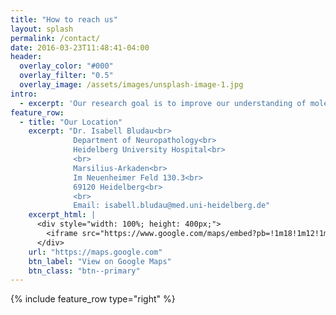 ```yaml
---
title: "How to reach us"
layout: splash
permalink: /contact/
date: 2016-03-23T11:48:41-04:00
header:
  overlay_color: "#000"
  overlay_filter: "0.5"
  overlay_image: /assets/images/unsplash-image-1.jpg
intro: 
  - excerpt: 'Our research goal is to improve our understanding of molecular and functional diversification.'
feature_row:
  - title: "Our Location"
    excerpt: "Dr. Isabell Bludau<br>
              Department of Neuropathology<br>
              Heidelberg University Hospital<br>
              ​<br>
              Marsilius-Arkaden<br>
              Im Neuenheimer Feld 130.3<br>
              69120 Heidelberg<br>
              ​<br>
              Email: isabell.bludau@med.uni-heidelberg.de"
    excerpt_html: |
      <div style="width: 100%; height: 400px;">
        <iframe src="https://www.google.com/maps/embed?pb=!1m18!1m12!1m3!1d2595.789836282271!2d8.668085077051334!3d49.412879971412785!2m3!1f0!2f0!3f0!3m2!1i1024!2i768!4f13.1!3m3!1m2!1s0x4797c12edb72c751%3A0x2eb59f30530ce8e3!2sIm%20Neuenheimer%20Feld%20130%2C%2069120%20Heidelberg!5e0!3m2!1sde!2sde!4v1717748699141!5m2!1sde!2sde" width="600" height="450" style="border:0;" allowfullscreen="" loading="lazy" referrerpolicy="no-referrer-when-downgrade"></iframe>
      </div>
    url: "https://maps.google.com"
    btn_label: "View on Google Maps"
    btn_class: "btn--primary"
---
```


{% include feature_row type="right" %}
